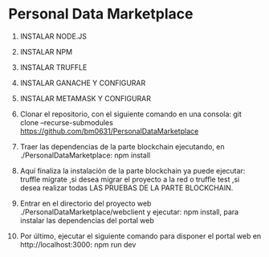 # Personal Data Marketplace


1.	INSTALAR NODE.JS
2.	INSTALAR NPM
3.	INSTALAR TRUFFLE
4.	INSTALAR GANACHE Y CONFIGURAR
5.	INSTALAR METAMASK Y CONFIGURAR

6.	Clonar el repositorio, con el siguiente comando en una consola: 
git clone –recurse-submodules https://github.com/bm0631/PersonalDataMarketplace
7.	Traer las dependencias de la parte blockchain ejecutando, en ./PersonalDataMarketplace: 
npm install
8.	Aquí finaliza la instalación de la parte blockchain ya puede ejecutar:
truffle migrate ,si desea migrar el proyecto a la red o
truffle test ,si desea realizar todas LAS PRUEBAS DE LA PARTE BLOCKCHAIN.

9.	Entrar en el directorio del proyecto web ./PersonalDataMarketplace/webclient y ejecutar:
npm install, para instalar las dependencias del portal web
10.	Por último, ejecutar el siguiente comando para disponer el portal web en http://localhost:3000:
npm run dev
